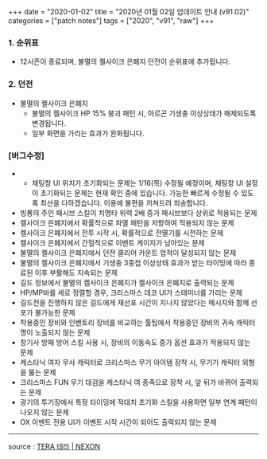 +++
date = "2020-01-02"
title = "2020년 01월 02일 업데이트 안내 (v91.02)"
categories = ["patch notes"]
tags = ["2020", "v91", "raw"]
+++

### 1. 순위표
- 12시즌이 종료되며, 불멸의 켈사이크 은폐지 던전이 순위표에 추가됩니다.

### 2. 던전
- 불멸의 켈사이크 은폐지
  - 불멸의 켈사이크 HP 15% 붕괴 패턴 시, 아르곤 기생충 이상상태가 해제되도록 변경됩니다.
  - 일부 화면을 가리는 효과가 완화됩니다.

### [버그수정]
- * 채팅창 UI 위치가 초기화되는 문제는 1/16(목) 수정될 예정이며, 채팅창 UI 설정이 초기화되는 문제는 현재 확인 중에 있습니다. 가능한 빠르게 수정될 수 있도록 최선을 다하겠습니다. 이용에 불편을 끼쳐드려 죄송합니다.
- 빙룡의 주인 패시브 스킬이 치명타 위력 2배 증가 패시브보다 상위로 적용되는 문제
- 켈사이크 은폐지에서 확률적으로 파멸 패턴을 저항하여 적용되지 않는 문제
- 켈사이크 은폐지에서 전투 시작 시, 확률적으로 전멸기를 시전하는 문제
- 켈사이크 은폐지에서 간헐적으로 이벤트 게이지가 남아있는 문제
- 불멸의 켈사이크 은폐지에서 던전 클리어 카운트 업적이 달성되지 않는 문제
- 불멸의 켈사이크 은폐지에서 기생충 3중첩 이상상태 효과가 받는 타이밍에 따라 종료된 이후 부활해도 지속되는 문제
- 길드 정보에서 불멸의 켈사이크 은폐지가 켈사이크 은폐지로 출력되는 문제
- HP/MP바를 세로 정렬할 경우, 크리스마스 데코 UI가 스테미너를 가리는 문제
- 길드전을 진행하지 않은 길드에게 재선포 시간이 지나지 않았다는 메시지와 함께 선포가 불가능한 문제
- 착용중인 장비와 인벤토리 장비를 비교하는 툴팁에서 착용중인 장비의 귀속 캐릭터명이 노출되지 않는 문제
- 창기사 방패 방어 스킬 사용 시, 장비의 이동속도 증가 옵션 효과가 적용되지 않는 문제
- 케스타닉 여자 무사 캐릭터로 크리스마스 무기 아이템 장착 시, 무기가 캐릭터 외형을 뚫는 문제
- 크리스마스 FUN 무기 대검을 케스타닉 여 종족으로 장착 시, 앞 뒤가 바뀌어 출력되는 문제
- 광기의 투기장에서 특정 타이밍에 적대치 초기화 스킬을 사용하면 일부 연계 패턴이 나오지 않는 문제
- OX 이벤트 전용 UI가 이벤트 시작 시간이 되어도 출력되지 않는 문제

----

source : [TERA 테라 | NEXON](http://tera.nexon.com/news/update/view.aspx?n4articlesn=423)

